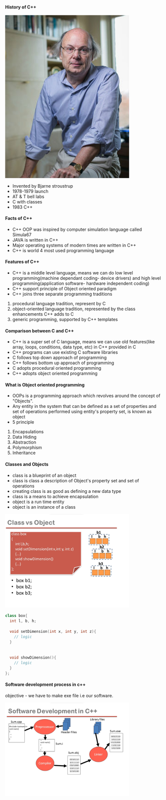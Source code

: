 #### History of C++

<img src="notes/Bjarne.jpg" width="400">

- Invented by Bjarne stroustrup
- 1978-1979 launch
- AT & T bell labs
- C with classes
- 1983 C++

#### Facts of C++

- C++ OOP was inspired by computer simulation language called Simula67
- JAVA is written in C++
- Major operating systems of modern times are written in C++
- C++ is world 4 most used programming language

#### Features of C++

- C++ is a middle level language, means we can do low level programming(machine dependant coding- device drivers) and high level programming(application software- hardware independent coding)
- C++ support principle of Object oriented paradigm
- C++ joins three separate programming traditions

1. procedural language tradition, represent by C
1. object-oriented language tradition, represented by the class enhancements C++ adds to C
1. generic programming, supported by C++ templates

#### Comparison between C and C++

- C++ is a super set of C language, means we can use old features(like array, loops, conditions, data type, etc) in C++ provided in C
- C++ programs can use existing C software libraries
- C follows top down approach of programming
- C++ follows bottom up approach of programming
- C adopts procedural oriented programming
- C++ adopts object oriented programming

#### What is Object oriented programming

- OOPs is a programming approach which revolves around the concept of "Objects".
- Any entity in the system that can be defined as a set of properties and set of operations performed using entity's property set, is known as object
- 5 principle

1. Encapsulations
1. Data Hiding
1. Abstraction
1. Polymorphism
1. Inheritance

#### Classes and Objects

- class is a blueprint of an object
- class is class a description of Object's property set and set of operations
- creating class is as good as defining a new data type
- class is a means to achieve encapsulation
- object is a run time entity
- object is an instance of a class

<img src="notes/classvsobject.png" width="400">

```cpp
class box{
  int l, b, h;

  void setDimension(int x, int y, int z){
    // logic
  }


  void showDimension(){
    // logic
  }
};
```

#### Software development process in c++

objective - we have to make exe file i.e our software.

<img src="notes/software development.png" width="400">
